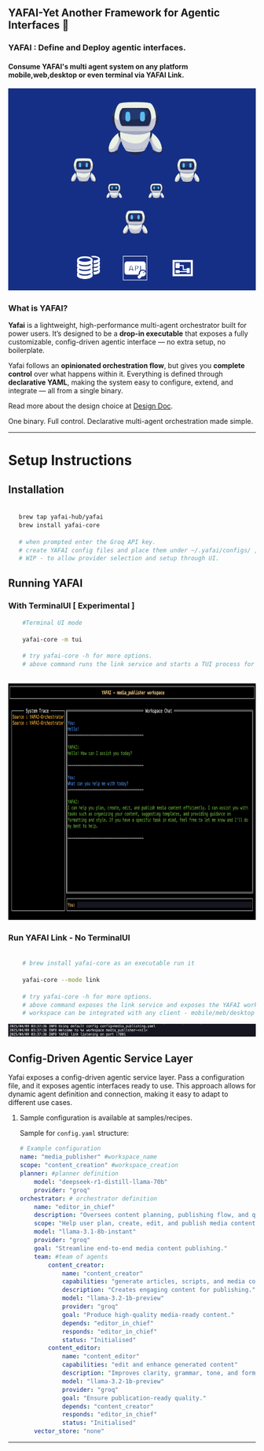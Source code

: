 
## YAFAI-Yet Another Framework for Agentic Interfaces  🚀

### YAFAI : Define and Deploy agentic interfaces. 
#### Consume YAFAI's multi agent system on any platform mobile,web,desktop or even terminal via YAFAI Link.

![Yafai Workspaces](assets/yafai-workspaces.png)

### What is YAFAI?

**Yafai** is a lightweight, high-performance multi-agent orchestrator built for power users. It’s designed to be a **drop-in executable** that exposes a fully customizable, config-driven agentic interface — no extra setup, no boilerplate.

Yafai follows an **opinionated orchestration flow**, but gives you **complete control** over what happens within it. Everything is defined through **declarative YAML**, making the system easy to configure, extend, and integrate — all from a single binary.

Read more about the design choice at [Design Doc](design.md).

One binary. Full control. Declarative multi-agent orchestration made simple.

---

# Setup Instructions

## Installation
 ```bash

    brew tap yafai-hub/yafai
    brew install yafai-core

    # when prompted enter the Groq API key.
    # create YAFAI config files and place them under ~/.yafai/configs/ , checkout samples under smaples/recipes.
    # WIP - to allow provider selection and setup through UI.
 ```

## Running YAFAI

### With TerminalUI [ Experimental ]

```bash
    #Terminal UI mode

    yafai-core -m tui 

    # try yafai-core -h for more options.
    # above command runs the link service and starts a TUI process for easy use.
    
```

<img src="assets/tui-mode.png" width=800 height=480>


### Run YAFAI Link - No TerminalUI
```bash

    # brew install yafai-core as an executable run it

    yafai-core --mode link 

    # try yafai-core -h for more options.
    # above command exposes the link service and exposes the YAFAI workspace.
    # workspace can be integrated with any client - mobile/meb/desktop or terminal.

```

![Yafai Link](assets/link-mode.png)



## Config-Driven Agentic Service Layer

Yafai exposes a config-driven agentic service layer. Pass a configuration file, and it exposes agentic interfaces ready to use. This approach allows for dynamic agent definition and connection, making it easy to adapt to different use cases.

1.  Sample configuration is available at samples/recipes.

    Sample for `config.yaml` structure:

    ```yaml
    # Example configuration
    name: "media_publisher" #workspace_name
    scope: "content_creation" #workspace_creation
    planner: #planner definition
        model: "deepseek-r1-distill-llama-70b"
        provider: "groq"
    orchestrator: # orchestrator definition
        name: "editor_in_chief"
        description: "Oversees content planning, publishing flow, and quality checks."
        scope: "Help user plan, create, edit, and publish media content efficiently."
        model: "llama-3.1-8b-instant"
        provider: "groq"
        goal: "Streamline end-to-end media content publishing."
        team: #team of agents
            content_creator:
                name: "content_creator"
                capabilities: "generate articles, scripts, and media content"
                description: "Creates engaging content for publishing."
                model: "llama-3.2-1b-preview"
                provider: "groq"
                goal: "Produce high-quality media-ready content."
                depends: "editor_in_chief"
                responds: "editor_in_chief"
                status: "Initialised"
            content_editor:
                name: "content_editor"
                capabilities: "edit and enhance generated content"
                description: "Improves clarity, grammar, tone, and formatting."
                model: "llama-3.2-1b-preview"
                provider: "groq"
                goal: "Ensure publication-ready quality."
                depends: "content_creator"
                responds: "editor_in_chief"
                status: "Initialised"
        vector_store: "none"
    ```

---

